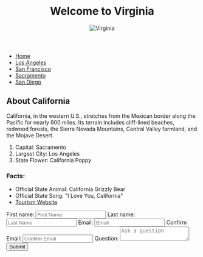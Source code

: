 
<!DOCTYPE html>
<html lang="en">
<head>
    <meta charset="UTF-8">
    <meta http-equiv="X-UA-Compatible" content="IE=edge">
    <meta name="viewport" content="width=device-width, initial-scale=1.0">
    <title>Introduction to California</title>
    <link rel="stylesheet" href="styles.css">
    <script src="script.js" defer></script>
</head>
<body>
    <header>
        <h1>Welcome to Virginia</h1>
        <img src="https://www.osano.com/hubfs/assets/blogs/featured/Virginia%20road%20sign.jpg" alt="Virginia">
    </header>
    <nav>
        <ul>
            <li><a href="index.html">Home</a></li>
            <li><a href="losangeles.html">Los Angeles</a></li>
            <li><a href="sanfrancisco.html">San Francisco</a></li>
            <li><a href="sacramento.html">Sacramento</a></li>
            <li><a href="sandiego.html">San Diego</a></li>
        </ul>
    </nav>
    <section>
        <h2>About California</h2>
        <p>California, in the western U.S., stretches from the Mexican border along the Pacific for nearly 900 miles. Its terrain includes cliff-lined beaches, redwood forests, the Sierra Nevada Mountains, Central Valley farmland, and the Mojave Desert.</p>
        <ol>
            <li>Capital: Sacramento</li>
            <li>Largest City: Los Angeles</li>
            <li>State Flower: California Poppy</li>
        </ol>
    </section>
    <aside>
        <h3>Facts:</h3>
        <ul>
            <li>Official State Animal: California Grizzly Bear</li>
            <li>Official State Song: "I Love You, California"</li>
            <li><a href="https://www.visitcalifornia.com/" target="_blank">Tourism Website</a></li>
        </ul>
    </aside>
    <footer>
        <form>
            <label for="fname">First name:</label>
            <input type="text" id="fname" name="fname" placeholder="First Name">
            <label for="lname">Last name:</label>
            <input type="text" id="lname" name="lname" placeholder="Last Name">
            <label for="email">Email:</label>
            <input type="email" id="email" name="email" placeholder="Email">
            <label for="confirm-email">Confirm Email:</label>
            <input type="email" id="confirm-email" name="confirm-email" placeholder="Confirm Email">
            <label for="question">Question:</label>
            <textarea id="question" name="question" placeholder="Ask a question"></textarea>
            <input type="submit" value="Submit">
        </form>
    </footer>
</body>
</html>










